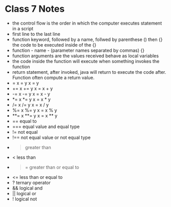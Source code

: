 # Class 7 Notes
- the control flow is the order in which the computer executes statement in a script
- first line to the last line 
- function keyword, followed by a name, follwed by parenthese () then {} the code to be executed inside of the {}
- function - name - (parameter names separated by commas) {}
- function arguments are the values received behave as local variables 
- the code inside the function will execute when something invokes the function
- return statement, after invoked, java will return to execute the code after. Function often compute a return value. 
- =	x = y	x = y
- +=	x += y	x = x + y
- -=	x -= y	x = x - y
- *=	x *= y	x = x * y
- /=	x /= y	x = x / y
- %=	x %= y	x = x % y
- **=	x **= y	x = x ** y
- ==	equal to
- ===	equal value and equal type
- !=	not equal
- !==	not equal value or not equal type
- >	greater than
- <	less than
- >=	greater than or equal to
- <=	less than or equal to
- ?	ternary operator
- &&	logical and
- ||	logical or
- !	logical not